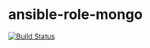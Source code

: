 # ansible-role-mongo

[![Build Status](https://travis-ci.com/antonritter85/ansible-role-mongo.svg?branch=master)](https://travis-ci.com/antonritter85/ansible-role-mongo)
